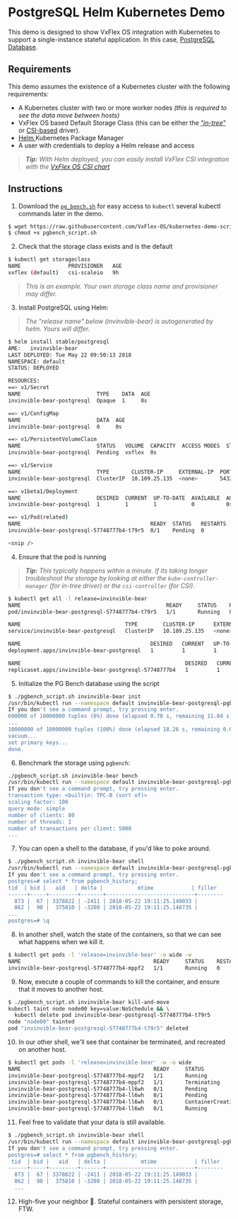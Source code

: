 # PostgreSQL Helm Kubernetes Demo

This demo is designed to show VxFlex OS integration with Kubernetes to support a single-instance stateful application. In this case, [PostgreSQL Database](https://postgresql.org).

## Requirements

This demo assumes the existence of a Kubernetes cluster with the following requirements:
* A Kubernetes cluster with two or more worker nodes _(this is required to see the data move between hosts)_
* VxFlex OS based Default Storage Class (this can be either the [_"in-tree"_](https://github.com/kubernetes/examples/tree/master/staging/volumes/scaleio) or [CSI-based](https://github.com/thecodeteam/csi-scaleio) driver).
* [Helm ](https://helm.sh/) Kubernetes Package Manager
* A user with credentials to deploy a Helm release and access

> _**Tip:** With Helm deployed, you can easily install VxFlex CSI integration with the [VxFlex OS CSI chart](https://github.com/VxFlex-OS/charts/tree/master/vxflex-csi)_

## Instructions

1. Download the [`pg_bench.sh`](pgbench_script.sh) for easy access to `kubectl` several kubectl commands later in the demo.

```bash
$ wget https://raw.githubusercontent.com/VxFlex-OS/kubernetes-demo-scripts/master/posgresql/pgbench_script.sh
$ chmod +x pgbench_script.sh
```

2. Check that the storage class exists and is the default

```bash
$ kubectl get storageclass
NAME               PROVISIONER   AGE
vxflex (default)   csi-scaleio   9h
```
> _This is an example. Your own storage class name and provisioner may differ._

3. Install PostgreSQL using Helm:
> _The "release name" below (invinvible-bear) is autogenerated by helm. Yours will differ._
```bash
$ helm install stable/postgresql
AME:   invinvible-bear
LAST DEPLOYED: Tue May 22 09:50:13 2018
NAMESPACE: default
STATUS: DEPLOYED

RESOURCES:
==> v1/Secret
NAME                        TYPE    DATA  AGE
invinvible-bear-postgresql  Opaque  1     0s

==> v1/ConfigMap
NAME                        DATA  AGE
invinvible-bear-postgresql  0     0s

==> v1/PersistentVolumeClaim
NAME                        STATUS   VOLUME  CAPACITY  ACCESS MODES  STORAGECLASS  AGE
invinvible-bear-postgresql  Pending  vxflex  0s

==> v1/Service
NAME                        TYPE       CLUSTER-IP     EXTERNAL-IP  PORT(S)   AGE
invinvible-bear-postgresql  ClusterIP  10.109.25.135  <none>       5432/TCP  0s

==> v1beta1/Deployment
NAME                        DESIRED  CURRENT  UP-TO-DATE  AVAILABLE  AGE
invinvible-bear-postgresql  1        1        1           0          0s

==> v1/Pod(related)
NAME                                         READY  STATUS   RESTARTS  AGE
invinvible-bear-postgresql-57748777b4-t79r5  0/1    Pending  0         0s

<snip />
```

4. Ensure that the pod is running
> _**Tip:** This typically happens within a minute. If its taking longer troubleshoot the storage by looking at either the `kube-controller-manager` (for in-tree driver) or the `csi-controller` (for CSI)_.

```bash
$ kubectl get all -l release=invinvible-bear
NAME                                              READY     STATUS    RESTARTS   AGE
pod/invinvible-bear-postgresql-57748777b4-t79r5   1/1       Running   0          5m

NAME                                 TYPE        CLUSTER-IP      EXTERNAL-IP   PORT(S)    AGE
service/invinvible-bear-postgresql   ClusterIP   10.109.25.135   <none>        5432/TCP   5m

NAME                                         DESIRED   CURRENT   UP-TO-DATE   AVAILABLE   AGE
deployment.apps/invinvible-bear-postgresql   1         1         1            1           5m

NAME                                                    DESIRED   CURRENT   READY     AGE
replicaset.apps/invinvible-bear-postgresql-57748777b4   1         1         1         5m
```

5. Initialize the PG Bench database using the script

```bash
$ ./pgbench_script.sh invinvible-bear init
/usr/bin/kubectl run --namespace default invinvible-bear-postgresql-pgbench-init --restart=Never --rm --tty -i --image postgres --env "PGPASSWORD=XXX" --command -- pgbench -i -s 100 -U postgres -h invinvible-bear-postgresql postgres
If you don't see a command prompt, try pressing enter.
600000 of 10000000 tuples (6%) done (elapsed 0.70 s, remaining 11.04 s)
...
10000000 of 10000000 tuples (100%) done (elapsed 18.26 s, remaining 0.00 s)
vacuum...
set primary keys...
done.
```
6. Benchmark the storage using `pgbench`:

```bash
./pgbench_script.sh invinvible-bear bench
/usr/bin/kubectl run --namespace default invinvible-bear-postgresql-pgbench --restart=Never --rm --tty -i --image postgres --env "PGPASSWORD=DxFcIqKyqT" --command -- pgbench -c 80 -t 5000 -U postgres -h invinvible-bear-postgresql postgres
If you don't see a command prompt, try pressing enter.
transaction type: <builtin: TPC-B (sort of)>
scaling factor: 100
query mode: simple
number of clients: 80
number of threads: 1
number of transactions per client: 5000
...
```

7. You can open a shell to the database, if you'd like to poke around.

```bash
$ ./pgbench_script.sh invinvible-bear shell
/usr/bin/kubectl run --namespace default invinvible-bear-postgresql-pgbench-shell --restart=Never --rm --tty -i --image postgres --env "PGPASSWORD=XXX" --command -- psql -U postgres -h invinvible-bear-postgresql postgres
If you don't see a command prompt, try pressing enter.
postgres=# select * from pgbench_history;
tid  | bid |   aid   | delta |           mtime            | filler
------+-----+---------+-------+----------------------------+--------
  873 |  67 | 3378822 | -2411 | 2018-05-22 19:11:25.149033 |
  862 |  90 |  375810 | -3208 | 2018-05-22 19:11:25.148735 |
...
postgres=# \q
```

8. In another shell, watch the state of the containers, so that we can see what happens when we kill it.

```bash
$ kubectl get pods -l 'release=invinvible-bear' -o wide -w
NAME                                          READY     STATUS    RESTARTS   AGE       IP           NODE
invinvible-bear-postgresql-57748777b4-mppf2   1/1       Running   0          1m        10.244.1.7   node00
```

9. Now, execute a couple of commands to kill the container, and ensure that it moves to another host.

```bash
$ ./pgbench_script.sh invinvible-bear kill-and-move
kubectl taint node node00 key=value:NoSchedule && \
  kubectl delete pod invinvible-bear-postgresql-57748777b4-t79r5
node "node00" tainted
pod "invinvible-bear-postgresql-57748777b4-t79r5" deleted
```

10. In our other shell, we'll see that container be terminated, and recreated on another host.

```bash
$ kubectl get pods -l 'release=invinvible-bear' -w -o wide
NAME                                          READY     STATUS              RESTARTS   AGE       IP           NODE
invinvible-bear-postgresql-57748777b4-mppf2   1/1       Running             0          1m        10.244.1.7   node00
invinvible-bear-postgresql-57748777b4-mppf2   1/1       Terminating         0          2m        10.244.1.7   node00
invinvible-bear-postgresql-57748777b4-ll6wh   0/1       Pending             0          0s        <none>       <none>
invinvible-bear-postgresql-57748777b4-ll6wh   0/1       Pending             0          0s        <none>       node01
invinvible-bear-postgresql-57748777b4-ll6wh   0/1       ContainerCreating   0          0s        <none>       node01
invinvible-bear-postgresql-57748777b4-ll6wh   0/1       Running             0          45s       10.244.0.5   node01
```

11. Feel free to validate that your data is still available.

```bash
$ ./pgbench_script.sh invinvible-bear shell
/usr/bin/kubectl run --namespace default invinvible-bear-postgresql-pgbench-shell --restart=Never --rm --tty -i --image postgres --env "PGPASSWORD=DxFcIqKyqT" --command -- psql -U postgres -h invinvible-bear-postgresql postgres
If you don't see a command prompt, try pressing enter.
postgres=# select * from pgbench_history;
 tid  | bid |   aid   | delta |           mtime            | filler
------+-----+---------+-------+----------------------------+--------
  873 |  67 | 3378822 | -2411 | 2018-05-22 19:11:25.149033 |
  862 |  90 |  375810 | -3208 | 2018-05-22 19:11:25.148735 |
  ...
```

12. High-five your neighbor 🙌. Stateful containers with persistent storage, FTW.
